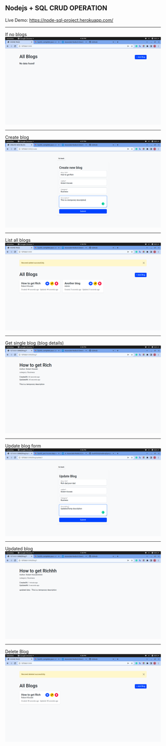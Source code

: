 ## Nodejs + SQL CRUD OPERATION

Live Demo: https://node-sql-project.herokuapp.com/ 

---
If no blogs
![no-blogs](/screenshots/no-blogs.png)

---
Create blog
![create-blog](/screenshots/create-blog.png)

---
List all blogs
![all-blogs](/screenshots/all-blogs.png)

---
Get single blog (blog details)
![single-blogs](/screenshots/blog-details.png)

---
Update blog form
![update-blogs](/screenshots/update-form.png)

---
Updated blog
![updated-blogs](/screenshots/updated-blog.png)

---
Delete Blog
![delete-blogs](/screenshots/blog-deleted.png)

